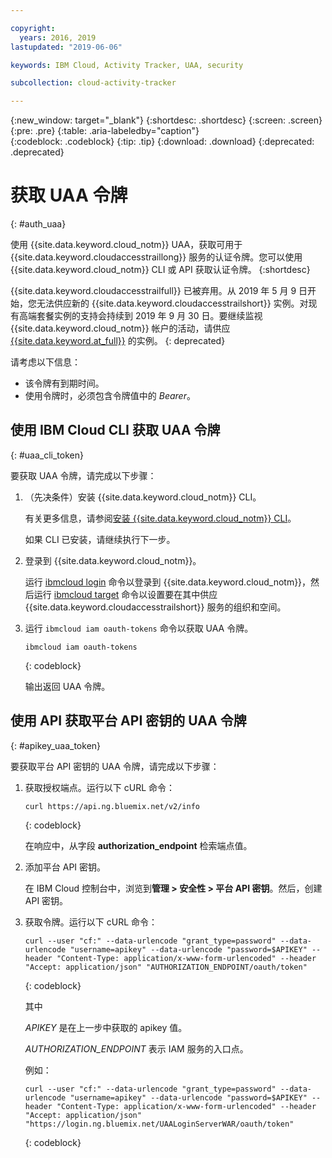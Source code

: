 ```yaml
---

copyright:
  years: 2016, 2019
lastupdated: "2019-06-06"

keywords: IBM Cloud, Activity Tracker, UAA, security

subcollection: cloud-activity-tracker

---
```


{:new_window: target="_blank"}
{:shortdesc: .shortdesc}
{:screen: .screen}
{:pre: .pre}
{:table: .aria-labeledby="caption"}    
{:codeblock: .codeblock}
{:tip: .tip}
{:download: .download}
{:deprecated: .deprecated}


# 获取 UAA 令牌
{: #auth_uaa}

使用 {{site.data.keyword.cloud_notm}} UAA，获取可用于 {{site.data.keyword.cloudaccesstraillong}} 服务的认证令牌。您可以使用 {{site.data.keyword.cloud_notm}} CLI 或 API 获取认证令牌。
{:shortdesc}

{{site.data.keyword.cloudaccesstrailfull}} 已被弃用。从 2019 年 5 月 9 日开始，您无法供应新的 {{site.data.keyword.cloudaccesstrailshort}} 实例。对现有高端套餐实例的支持会持续到 2019 年 9 月 30 日。要继续监视 {{site.data.keyword.cloud_notm}} 帐户的活动，请供应 [{{site.data.keyword.at_full}}](/docs/services/Activity-Tracker-with-LogDNA?topic=logdnaat-getting-started#getting-started) 的实例。
{: deprecated}


请考虑以下信息：

* 该令牌有到期时间。 
* 使用令牌时，必须包含令牌值中的 *Bearer*。
		
## 使用 IBM Cloud CLI 获取 UAA 令牌
{: #uaa_cli_token}

要获取 UAA 令牌，请完成以下步骤：

1. （先决条件）安装 {{site.data.keyword.cloud_notm}} CLI。

   有关更多信息，请参阅[安装 {{site.data.keyword.cloud_notm}} CLI](/docs/cli?topic=cloud-cli-ibmcloud-cli#ibmcloud-cli)。
   
   如果 CLI 已安装，请继续执行下一步。
    
2. 登录到 {{site.data.keyword.cloud_notm}}。 

    运行 [ibmcloud login](/docs/cli/reference/ibmcloud?topic=cloud-cli-ibmcloud_cli#ibmcloud_login) 命令以登录到 {{site.data.keyword.cloud_notm}}，然后运行 [ibmcloud target](/docs/cli/reference/ibmcloud?topic=cloud-cli-ibmcloud_cli#ibmcloud_target) 命令以设置要在其中供应 {{site.data.keyword.cloudaccesstrailshort}} 服务的组织和空间。
	
3. 运行 `ibmcloud iam oauth-tokens` 命令以获取 UAA 令牌。

    ```
	ibmcloud iam oauth-tokens
	```
	{: codeblock}
	
	输出返回 UAA 令牌。


	


## 使用 API 获取平台 API 密钥的 UAA 令牌
{: #apikey_uaa_token}

要获取平台 API 密钥的 UAA 令牌，请完成以下步骤：

1. 获取授权端点。运行以下 cURL 命令：

    ```
    curl https://api.ng.bluemix.net/v2/info
    ```
    {: codeblock}

    在响应中，从字段 **authorization_endpoint** 检索端点值。

2. 添加平台 API 密钥。

    在 IBM Cloud 控制台中，浏览到**管理 > 安全性 > 平台 API 密钥**。然后，创建 API 密钥。

3. 获取令牌。运行以下 cURL 命令：

    ```
    curl --user "cf:" --data-urlencode "grant_type=password" --data-urlencode "username=apikey" --data-urlencode "password=$APIKEY" --header "Content-Type: application/x-www-form-urlencoded" --header "Accept: application/json" "AUTHORIZATION_ENDPOINT/oauth/token"
    ```
    {: codeblock}

    其中 
    
    *APIKEY* 是在上一步中获取的 apikey 值。
    
    *AUTHORIZATION_ENDPOINT* 表示 IAM 服务的入口点。

    例如：

    ```
    curl --user "cf:" --data-urlencode "grant_type=password" --data-urlencode "username=apikey" --data-urlencode "password=$APIKEY" --header "Content-Type: application/x-www-form-urlencoded" --header "Accept: application/json" "https://login.ng.bluemix.net/UAALoginServerWAR/oauth/token"
    ```
    {: codeblock}


